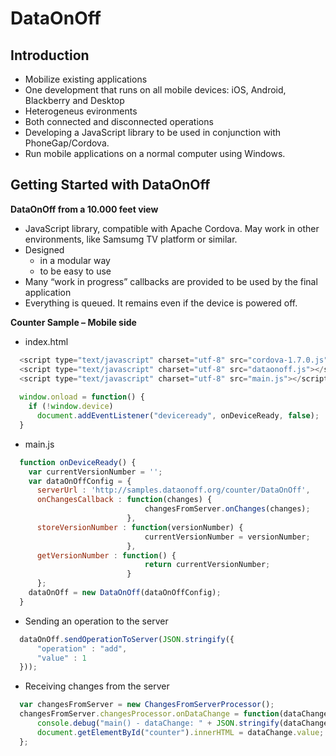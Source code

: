 DataOnOff
===========

Introduction
------------
* Mobilize existing applications
* One development that runs on all mobile devices: iOS, Android, Blackberry and Desktop
* Heterogeneus evironments 
* Both connected and disconnected operations
* Developing a JavaScript library to be used in conjunction with PhoneGap/Cordova.
* Run mobile applications on a normal computer using Windows.

Getting Started with DataOnOff
------------

**DataOnOff from a 10.000 feet view**

* JavaScript library, compatible with Apache Cordova. May work in other environments, like Samsumg TV platform or similar.
* Designed
  * in a modular way
  * to be easy to use
* Many “work in progress” callbacks are provided to be used by the final application
* Everything is queued. It remains even if the device is powered off.

**Counter Sample – Mobile side**
* index.html
```javascript
  <script type="text/javascript" charset="utf-8" src="cordova-1.7.0.js"></script>
  <script type="text/javascript" charset="utf-8" src="dataonoff.js"></script>
  <script type="text/javascript" charset="utf-8" src="main.js"></script>
  
  window.onload = function() {
    if (!window.device)
      document.addEventListener("deviceready", onDeviceReady, false);
  }
```
* main.js
```javascript
  function onDeviceReady() {
    var currentVersionNumber = '';
    var dataOnOffConfig = {
      serverUrl : 'http://samples.dataonoff.org/counter/DataOnOff',
      onChangesCallback : function(changes) {
                              changesFromServer.onChanges(changes);
                          },
      storeVersionNumber : function(versionNumber) {
                              currentVersionNumber = versionNumber;
                          },
      getVersionNumber : function() {
                              return currentVersionNumber;
                          }
      };
    dataOnOff = new DataOnOff(dataOnOffConfig);
  }
```
* Sending an operation to the server
```javascript
  dataOnOff.sendOperationToServer(JSON.stringify({
      "operation" : "add",
      "value" : 1
  }));
```
* Receiving changes from the server
```javascript
  var changesFromServer = new ChangesFromServerProcessor();
  changesFromServer.changesProcessor.onDataChange = function(dataChange) {
      console.debug("main() - dataChange: " + JSON.stringify(dataChange));
      document.getElementById("counter").innerHTML = dataChange.value;
  };
```
